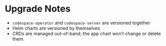# Upgrade Notes

- `codespace-operator` and `codespace-server` are versioned together
- Helm charts are versioned by themselves
- CRDs are managed out-of-band; the app chart won’t change or delete them.

